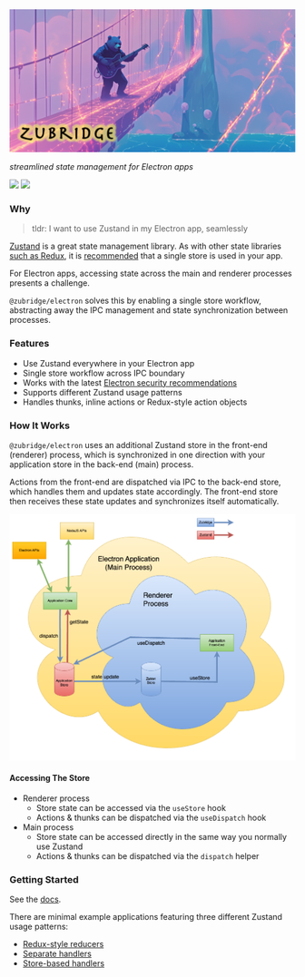 <picture>
  <img alt="zubridge hero image" src="../../resources/zubridge-hero.png"/>
</picture>

_streamlined state management for Electron apps_

<a href="https://www.npmjs.com/package/@zubridge/electron" alt="NPM Version">
  <img src="https://img.shields.io/npm/v/@zubridge/electron" /></a>
<a href="https://www.npmjs.com/package/@zubridge/electron" alt="NPM Downloads">
  <img src="https://img.shields.io/npm/dw/@zubridge/electron" /></a>

### Why

> tldr: I want to use Zustand in my Electron app, seamlessly

[Zustand](https://github.com/pmndrs/zustand) is a great state management library. As with other state libraries [such as Redux](https://redux.js.org/tutorials/fundamentals/part-4-store#redux-store), it is [recommended](https://zustand.docs.pmnd.rs/guides/flux-inspired-practice#recommended-patterns) that a single store is used in your app.

For Electron apps, accessing state across the main and renderer processes presents a challenge.

`@zubridge/electron` solves this by enabling a single store workflow, abstracting away the IPC management and state synchronization between processes.

### Features

- Use Zustand everywhere in your Electron app
- Single store workflow across IPC boundary
- Works with the latest [Electron security recommendations](https://www.electronjs.org/docs/latest/tutorial/security#checklist-security-recommendations)
- Supports different Zustand usage patterns
- Handles thunks, inline actions or Redux-style action objects

### How It Works

`@zubridge/electron` uses an additional Zustand store in the front-end (renderer) process, which is synchronized in one direction with your application store in the back-end (main) process.

Actions from the front-end are dispatched via IPC to the back-end store, which handles them and updates state accordingly. The front-end store then receives these state updates and synchronizes itself automatically.

<img alt="zubridge electron app architecture" src="../../resources/zubridge-electron-app-architecture.png"/>

#### Accessing The Store

- Renderer process
  - Store state can be accessed via the `useStore` hook
  - Actions & thunks can be dispatched via the `useDispatch` hook
- Main process
  - Store state can be accessed directly in the same way you normally use Zustand
  - Actions & thunks can be dispatched via the `dispatch` helper

### Getting Started

See the [docs](./docs/getting-started.md).

There are minimal example applications featuring three different Zustand usage patterns:

- [Redux-style reducers](./apps/electron/example-reducers)
- [Separate handlers](./apps/electron/example-separate-handlers)
- [Store-based handlers](./apps/electron/example-store-handlers)
